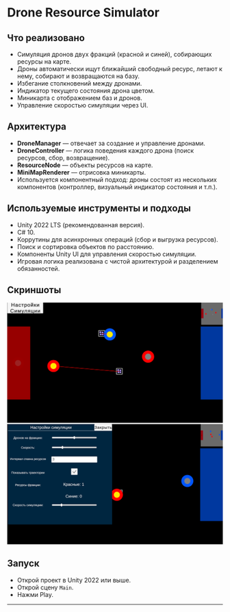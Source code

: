 # Drone Resource Simulator

## Что реализовано

- Симуляция дронов двух фракций (красной и синей), собирающих ресурсы на карте.
- Дроны автоматически ищут ближайший свободный ресурс, летают к нему, собирают и возвращаются на базу.
- Избегание столкновений между дронами.
- Индикатор текущего состояния дрона цветом.
- Миникарта с отображением баз и дронов.
- Управление скоростью симуляции через UI.

## Архитектура

- **DroneManager** — отвечает за создание и управление дронами.
- **DroneController** — логика поведения каждого дрона (поиск ресурсов, сбор, возвращение).
- **ResourceNode** — объекты ресурсов на карте.
- **MiniMapRenderer** — отрисовка миникарты.
- Используется компонентный подход: дроны состоят из нескольких компонентов (контроллер, визуальный индикатор состояния и т.п.).

## Используемые инструменты и подходы

- Unity 2022 LTS (рекомендованная версия).
- C# 10.
- Коррутины для асинхронных операций (сбор и выгрузка ресурсов).
- Поиск и сортировка объектов по расстоянию.
- Компоненты Unity UI для управления скоростью симуляции.
- Игровая логика реализована с чистой архитектурой и разделением обязанностей.

## Скриншоты

![Скриншот симуляции1](Screenshots/1.png)
![Скриншот симуляции2](Screenshots/2.png)

## Запуск

- Открой проект в Unity 2022 или выше.
- Открой сцену `Main`.
- Нажми Play.

---


